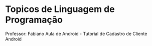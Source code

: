 # Topicos de Linguagem de Programação
Professor: Fabiano
Aula de Android - Tutorial de Cadastro de Cliente Android
